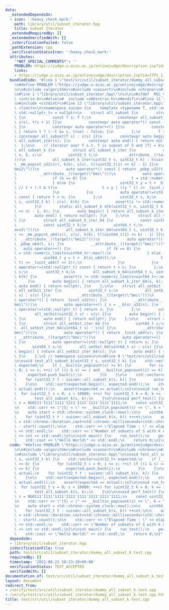 ```yaml
---
data:
  _extendedDependsOn:
  - icon: ':heavy_check_mark:'
    path: library/util/subset_iterator.hpp
    title: Subset Iterator
  _extendedRequiredBy: []
  _extendedVerifiedWith: []
  _isVerificationFailed: false
  _pathExtension: cpp
  _verificationStatusIcon: ':heavy_check_mark:'
  attributes:
    '*NOT_SPECIAL_COMMENTS*': ''
    PROBLEM: https://judge.u-aizu.ac.jp/onlinejudge/description.jsp?id=ITP1_1_A
    links:
    - https://judge.u-aizu.ac.jp/onlinejudge/description.jsp?id=ITP1_1_A
  bundledCode: "#line 1 \"test/src/util/subset_iterator/dummy_all_subset_k.test.cpp\"\
    \n#define PROBLEM \"https://judge.u-aizu.ac.jp/onlinejudge/description.jsp?id=ITP1_1_A\"\
    \n\n#include <algorithm>\n#include <cassert>\n#include <chrono>\n#include <iostream>\n\
    \n#line 1 \"library/util/subset_iterator.hpp\"\n\n\n\n#ifdef _MSC_VER\n#  include\
    \ <intrin.h>\n#else\n#  include <x86intrin.h>\n#endif\n\n#line 11 \"library/util/subset_iterator.hpp\"\
    \n#include <cstdint>\n#line 13 \"library/util/subset_iterator.hpp\"\n#include\
    \ <limits>\n\nnamespace suisen {\n    template <typename T, std::enable_if_t<std::is_integral_v<T>,\
    \ std::nullptr_t> = nullptr>\n    struct all_subset {\n        struct all_subset_iter\
    \ {\n            const T s; T t;\n            constexpr all_subset_iter(T s) :\
    \ s(s), t(s + 1) {}\n            constexpr auto operator*() const { return t;\
    \ }\n            constexpr auto operator++() {}\n            constexpr auto operator!=(std::nullptr_t)\
    \ { return t ? (--t &= s, true) : false; }\n        };\n        T s;\n       \
    \ constexpr all_subset(T s) : s(s) {}\n        constexpr auto begin() { return\
    \ all_subset_iter(s); }\n        constexpr auto end() { return nullptr; }\n  \
    \  };\n\n    // iterator over T s.t. T is subset of S and |T| = k\n    struct\
    \ all_subset_k {\n        struct all_subset_k_iter {\n            const uint32_t\
    \ n, k, s;\n            uint32_t t;\n            __attribute__((target(\"avx2\"\
    )))\n            all_subset_k_iter(uint32_t s, uint32_t k) : n(uint32_t(1) <<\
    \ _mm_popcnt_u32(s)), k(k), s(s), t((uint32_t(1) << k) - 1) {}\n            __attribute__((target(\"\
    bmi2\")))\n            auto operator*() const { return _pdep_u32(t, s); }\n  \
    \          __attribute__((target(\"bmi\")))\n            auto operator++() {\n\
    \                if (k == 0) {\n                    t = std::numeric_limits<uint32_t>::max();\n\
    \                } else {\n                    uint32_t y = t + _blsi_u32(t);\
    \ // t + (-t & t)\n                    t = y | ((y ^ t) >> _tzcnt_u32(t << 2));\n\
    \                }\n            }\n            auto operator!=(std::nullptr_t)\
    \ const { return t < n; }\n        };\n        uint32_t s, k;\n        all_subset_k(uint32_t\
    \ s, uint32_t k) : s(s), k(k) {\n            assert(s != std::numeric_limits<uint32_t>::max());\n\
    \        }\n        static all_subset_k nCk(uint32_t n, uint32_t k) { return all_subset_k((uint32_t(1)\
    \ << n) - 1, k); }\n        auto begin() { return all_subset_k_iter(s, k); }\n\
    \        auto end() { return nullptr; }\n    };\n\n    struct all_subset_k_64\
    \ {\n        struct all_subset_k_iter_64 {\n            const uint64_t n, s;\n\
    \            const uint32_t k;\n            uint64_t t;\n            __attribute__((target(\"\
    avx2\")))\n            all_subset_k_iter_64(uint64_t s, uint32_t k) : n(uint64_t(1)\
    \ << _mm_popcnt_u64(s)), s(s), k(k), t((uint64_t(1) << k) - 1) {}\n          \
    \  __attribute__((target(\"bmi2\")))\n            auto operator*() const { return\
    \ _pdep_u64(t, s); }\n            __attribute__((target(\"bmi\")))\n         \
    \   auto operator++() {\n                if (k == 0) {\n                    t\
    \ = std::numeric_limits<uint64_t>::max();\n                } else {\n        \
    \            uint64_t y = t + _blsi_u64(t);\n                    t = y | ((y ^\
    \ t) >> _tzcnt_u64(t << 2));\n                }\n            }\n            auto\
    \ operator!=(std::nullptr_t) const { return t < n; }\n        };\n        uint64_t\
    \ s;\n        uint32_t k;\n        all_subset_k_64(uint64_t s, uint32_t k) : s(s),\
    \ k(k) {\n            assert(s != std::numeric_limits<uint64_t>::max());\n   \
    \     }\n        auto begin() { return all_subset_k_iter_64(s, k); }\n       \
    \ auto end() { return nullptr; }\n    };\n\n    struct all_setbit {\n        struct\
    \ all_setbit_iter {\n            uint32_t s;\n            all_setbit_iter(uint32_t\
    \ s) : s(s) {}\n            __attribute__((target(\"bmi\")))\n            auto\
    \ operator*() { return _tzcnt_u32(s); }\n            __attribute__((target(\"\
    bmi\")))\n            auto operator++() { s = __blsr_u32(s); }\n            auto\
    \ operator!=(std::nullptr_t) { return s; }\n        };\n        uint32_t s;\n\
    \        all_setbit(uint32_t s) : s(s) {}\n        auto begin() { return all_setbit_iter(s);\
    \ }\n        auto end() { return nullptr; }\n    };\n\n    struct all_setbit_64\
    \ {\n        struct all_setbit_iter_64 {\n            uint64_t s;\n          \
    \  all_setbit_iter_64(uint64_t s) : s(s) {}\n            __attribute__((target(\"\
    bmi\")))\n            auto operator*() { return _tzcnt_u64(s); }\n           \
    \ __attribute__((target(\"bmi\")))\n            auto operator++() { s = __blsr_u64(s);\
    \ }\n            auto operator!=(std::nullptr_t) { return s; }\n        };\n \
    \       uint64_t s;\n        all_setbit_64(uint64_t s) : s(s) {}\n        auto\
    \ begin() { return all_setbit_iter_64(s); }\n        auto end() { return nullptr;\
    \ }\n    };\n} // namespace suisen\n\n\n#line 9 \"test/src/util/subset_iterator/dummy_all_subset_k.test.cpp\"\
    \n\nvoid test_all_subset_k(uint32_t s, uint32_t k) {\n    std::vector<uint32_t>\
    \ expected;\n    if (__builtin_popcount(s) >= k) {\n        for (uint32_t i =\
    \ 0; i <= s; ++i) if ((i & s) == i and __builtin_popcount(i) == k) {\n       \
    \     expected.push_back(i);\n        }\n    }\n\n    std::vector<uint32_t> actual;\n\
    \    for (uint32_t t : suisen::all_subset_k(s, k)) {\n        actual.push_back(t);\n\
    \    }\n\n    std::sort(expected.begin(), expected.end());\n    std::sort(actual.begin(),\
    \ actual.end());\n    assert(expected == actual);\n}\n\nvoid run_test() {\n  \
    \  for (uint32_t s = 0; s < 10000; ++s) for (uint32_t k = 0; k <= 15; ++k) {\n\
    \        test_all_subset_k(s, k);\n    }\n}\n\nvoid perf_test() {\n    const uint32_t\
    \ s = 0b0111'1111'1111'1111'1111'1111'1111'1111;\n    const uint32_t k = 15;\n\
    \n    std::cerr << \"|S| = \" << __builtin_popcount(s) << \", k = \" << k << std::endl;\n\
    \n    auto start = std::chrono::system_clock::now();\n\n    uint64_t cnt = 0;\n\
    \    for (uint32_t t : suisen::all_subset_k(s, k)) ++cnt;\n\n    auto elapsed\
    \ = std::chrono::duration_cast<std::chrono::milliseconds>(std::chrono::system_clock::now()\
    \ - start).count();\n\n    std::cerr << \"Elapsed Time : \" << elapsed << \" ms\"\
    \ << std::endl;\n    std::cerr << \"Number of subsets of S with k elements : \"\
    \ << cnt << std::endl;\n}\n\nint main() {\n    run_test();\n    perf_test();\n\
    \    std::cout << \"Hello World\" << std::endl;\n    return 0;\n}\n"
  code: "#define PROBLEM \"https://judge.u-aizu.ac.jp/onlinejudge/description.jsp?id=ITP1_1_A\"\
    \n\n#include <algorithm>\n#include <cassert>\n#include <chrono>\n#include <iostream>\n\
    \n#include \"library/util/subset_iterator.hpp\"\n\nvoid test_all_subset_k(uint32_t\
    \ s, uint32_t k) {\n    std::vector<uint32_t> expected;\n    if (__builtin_popcount(s)\
    \ >= k) {\n        for (uint32_t i = 0; i <= s; ++i) if ((i & s) == i and __builtin_popcount(i)\
    \ == k) {\n            expected.push_back(i);\n        }\n    }\n\n    std::vector<uint32_t>\
    \ actual;\n    for (uint32_t t : suisen::all_subset_k(s, k)) {\n        actual.push_back(t);\n\
    \    }\n\n    std::sort(expected.begin(), expected.end());\n    std::sort(actual.begin(),\
    \ actual.end());\n    assert(expected == actual);\n}\n\nvoid run_test() {\n  \
    \  for (uint32_t s = 0; s < 10000; ++s) for (uint32_t k = 0; k <= 15; ++k) {\n\
    \        test_all_subset_k(s, k);\n    }\n}\n\nvoid perf_test() {\n    const uint32_t\
    \ s = 0b0111'1111'1111'1111'1111'1111'1111'1111;\n    const uint32_t k = 15;\n\
    \n    std::cerr << \"|S| = \" << __builtin_popcount(s) << \", k = \" << k << std::endl;\n\
    \n    auto start = std::chrono::system_clock::now();\n\n    uint64_t cnt = 0;\n\
    \    for (uint32_t t : suisen::all_subset_k(s, k)) ++cnt;\n\n    auto elapsed\
    \ = std::chrono::duration_cast<std::chrono::milliseconds>(std::chrono::system_clock::now()\
    \ - start).count();\n\n    std::cerr << \"Elapsed Time : \" << elapsed << \" ms\"\
    \ << std::endl;\n    std::cerr << \"Number of subsets of S with k elements : \"\
    \ << cnt << std::endl;\n}\n\nint main() {\n    run_test();\n    perf_test();\n\
    \    std::cout << \"Hello World\" << std::endl;\n    return 0;\n}"
  dependsOn:
  - library/util/subset_iterator.hpp
  isVerificationFile: true
  path: test/src/util/subset_iterator/dummy_all_subset_k.test.cpp
  requiredBy: []
  timestamp: '2022-08-21 18:23:10+09:00'
  verificationStatus: TEST_ACCEPTED
  verifiedWith: []
documentation_of: test/src/util/subset_iterator/dummy_all_subset_k.test.cpp
layout: document
redirect_from:
- /verify/test/src/util/subset_iterator/dummy_all_subset_k.test.cpp
- /verify/test/src/util/subset_iterator/dummy_all_subset_k.test.cpp.html
title: test/src/util/subset_iterator/dummy_all_subset_k.test.cpp
---
```

